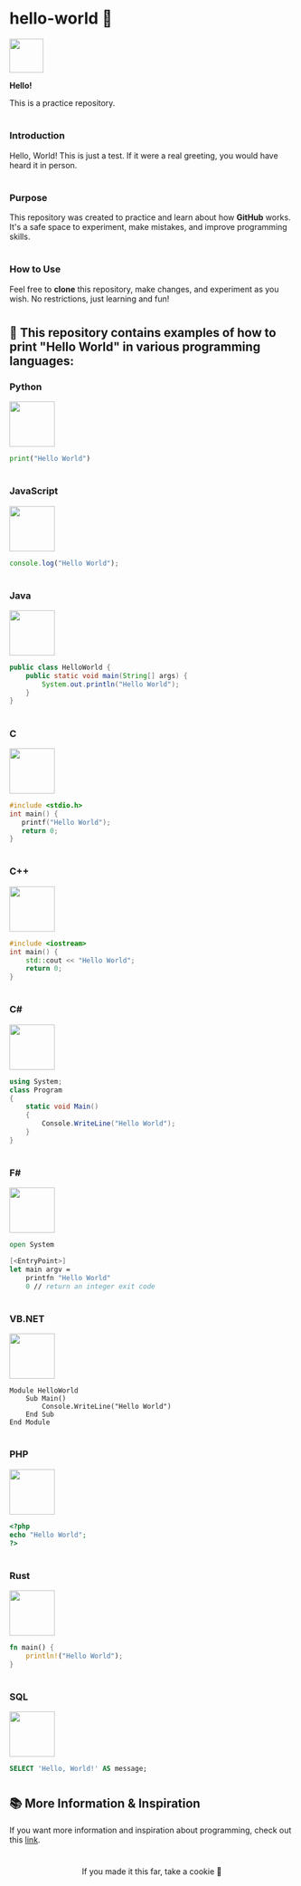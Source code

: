 # hello-world 👋

<img src="https://user-images.githubusercontent.com/98788821/209615112-def0ac3e-2067-4dfb-bb32-7fb4bdf52bdb.gif" width="60" height="60"/>

**Hello!**

This is a practice repository.

#

### Introduction

Hello, World! This is just a test. If it were a real greeting, you would have heard it in person.

#

### Purpose

This repository was created to practice and learn about how **GitHub** works. It's a safe space to experiment, make mistakes, and improve programming skills.

#

### How to Use

Feel free to **clone** this repository, make changes, and experiment as you wish. No restrictions, just learning and fun!

#

## 🚀 **This repository contains examples of how to print "Hello World" in various programming languages:**

### **Python**  
<img src="https://cdn.jsdelivr.net/gh/devicons/devicon/icons/python/python-original.svg" width="80" height="80"/>

```python
print("Hello World")
```

#

### **JavaScript**  
<img src="https://cdn.jsdelivr.net/gh/devicons/devicon/icons/javascript/javascript-plain.svg" width="80" height="80"/>

```javascript
console.log("Hello World");
```

#

### **Java**  
<img src="https://cdn.jsdelivr.net/gh/devicons/devicon/icons/java/java-plain.svg" width="80" height="80"/>

```java
public class HelloWorld {
    public static void main(String[] args) {
        System.out.println("Hello World");
    }
}
```

#

### **C**  
<img src="https://cdn.jsdelivr.net/gh/devicons/devicon/icons/c/c-original.svg" width="80" height="80"/>

```c
#include <stdio.h>
int main() {
   printf("Hello World");
   return 0;
}
```

#

### **C++**  
<img src="https://cdn.jsdelivr.net/gh/devicons/devicon/icons/cplusplus/cplusplus-original.svg" width="80" height="80"/>

```cpp
#include <iostream>
int main() {
    std::cout << "Hello World";
    return 0;
}
```

#

### **C#**  
<img src="https://cdn.jsdelivr.net/gh/devicons/devicon/icons/csharp/csharp-original.svg" width="80" height="80"/>

```csharp
using System;
class Program
{
    static void Main()
    {
        Console.WriteLine("Hello World");
    }
}
```

#

### **F#**  
<img src="https://cdn.jsdelivr.net/gh/devicons/devicon/icons/fsharp/fsharp-original.svg" width="80" height="80"/>

```fsharp
open System

[<EntryPoint>]
let main argv =
    printfn "Hello World"
    0 // return an integer exit code
```

#

### **VB.NET**  
<img src="https://cdn.jsdelivr.net/gh/devicons/devicon/icons/visualbasic/visualbasic-original.svg" width="80" height="80"/>

```vbnet
Module HelloWorld
    Sub Main()
        Console.WriteLine("Hello World")
    End Sub
End Module
```

#

### **PHP**  
<img src="https://cdn.jsdelivr.net/gh/devicons/devicon/icons/php/php-plain.svg" width="80" height="80"/>

```php
<?php
echo "Hello World";
?>
```

#

### **Rust**  
<img src="https://cdn.jsdelivr.net/gh/devicons/devicon/icons/rust/rust-original.svg" width="80" height="80"/>

```rust
fn main() {
    println!("Hello World");
}
```

#

### **SQL**  
<img src="https://cdn.jsdelivr.net/gh/devicons/devicon/icons/mysql/mysql-original-wordmark.svg" width="80" height="80"/>

```sql
SELECT 'Hello, World!' AS message;
```

#

## 📚 **More Information & Inspiration**

If you want more information and inspiration about programming, check out this [link](https://www.alura.com.br/artigos/hello-world-em-varias-linguagens).

#

<div align="center">
    If you made it this far, take a cookie 🍪
</div>
